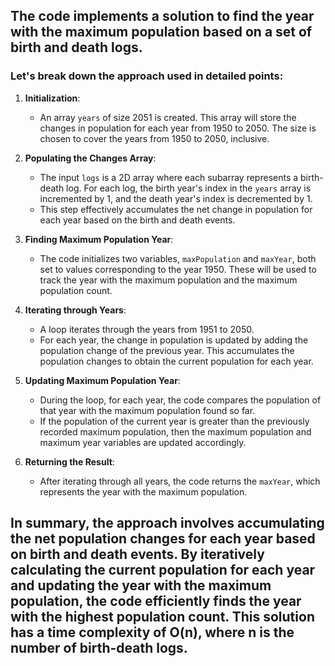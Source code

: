 ## The code implements a solution to find the year with the maximum population based on a set of birth and death logs. 
### Let's break down the approach used in detailed points:

1. **Initialization**:
   - An array `years` of size 2051 is created. This array will store the changes in population for each year from 1950 to 2050. The size is chosen to cover the years from 1950 to 2050, inclusive.

2. **Populating the Changes Array**:
   - The input `logs` is a 2D array where each subarray represents a birth-death log. For each log, the birth year's index in the `years` array is incremented by 1, and the death year's index is decremented by 1.
   - This step effectively accumulates the net change in population for each year based on the birth and death events.

3. **Finding Maximum Population Year**:
   - The code initializes two variables, `maxPopulation` and `maxYear`, both set to values corresponding to the year 1950. These will be used to track the year with the maximum population and the maximum population count.
   
4. **Iterating through Years**:
   - A loop iterates through the years from 1951 to 2050.
   - For each year, the change in population is updated by adding the population change of the previous year. This accumulates the population changes to obtain the current population for each year.

5. **Updating Maximum Population Year**:
   - During the loop, for each year, the code compares the population of that year with the maximum population found so far.
   - If the population of the current year is greater than the previously recorded maximum population, then the maximum population and maximum year variables are updated accordingly.
   
6. **Returning the Result**:
   - After iterating through all years, the code returns the `maxYear`, which represents the year with the maximum population.

## In summary, the approach involves accumulating the net population changes for each year based on birth and death events. By iteratively calculating the current population for each year and updating the year with the maximum population, the code efficiently finds the year with the highest population count. This solution has a time complexity of O(n), where n is the number of birth-death logs.
